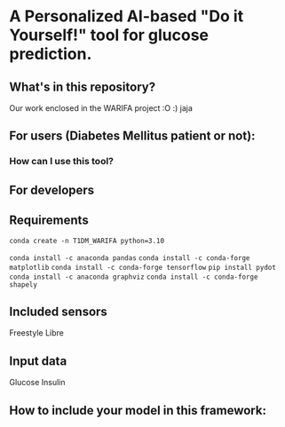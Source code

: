 # A Personalized AI-based "Do it Yourself!" tool for glucose prediction.

## What's in this repository?

Our work enclosed in the WARIFA project :O
:) jaja

## For users (Diabetes Mellitus patient or not): 

### How can I use this tool?


## For developers
## Requirements 

`conda create -n T1DM_WARIFA python=3.10`

`conda install -c anaconda pandas`
`conda install -c conda-forge matplotlib`
`conda install -c conda-forge tensorflow` 
`pip install pydot`
`conda install -c anaconda graphviz`
`conda install -c conda-forge shapely`

## Included sensors

Freestyle Libre

## Input data 

Glucose
Insulin

## How to include your model in this framework: 
